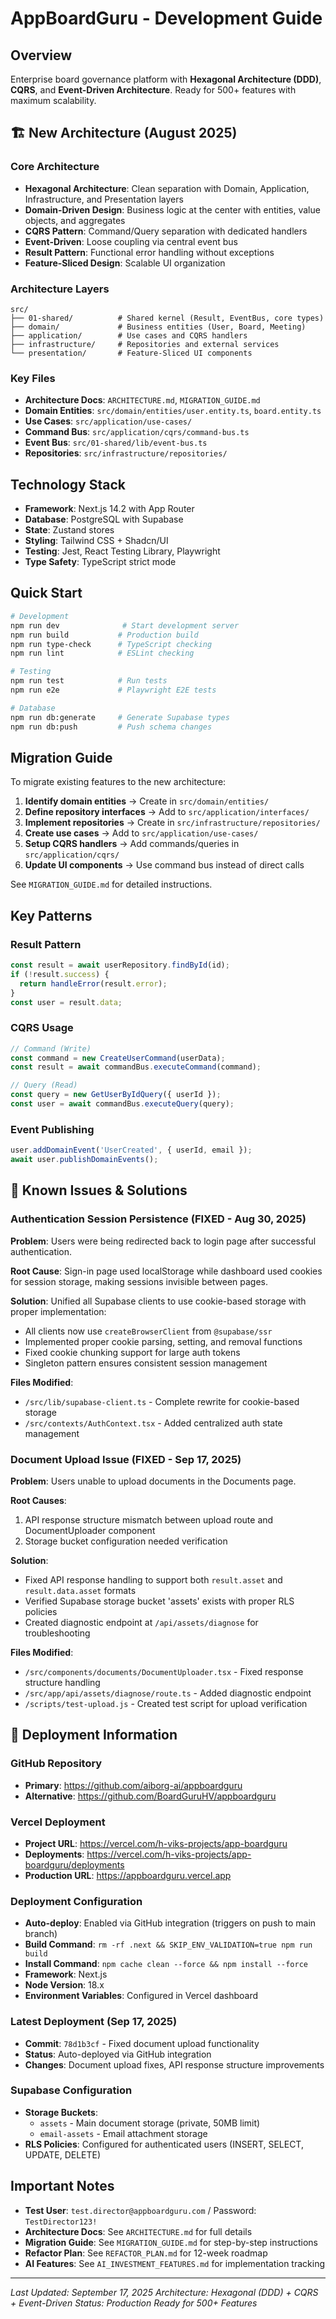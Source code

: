 # AppBoardGuru - Development Guide

## Overview

Enterprise board governance platform with **Hexagonal Architecture (DDD)**, **CQRS**, and **Event-Driven Architecture**. Ready for 500+ features with maximum scalability.

## 🏗️ New Architecture (August 2025)

### Core Architecture
- **Hexagonal Architecture**: Clean separation with Domain, Application, Infrastructure, and Presentation layers
- **Domain-Driven Design**: Business logic at the center with entities, value objects, and aggregates
- **CQRS Pattern**: Command/Query separation with dedicated handlers
- **Event-Driven**: Loose coupling via central event bus
- **Result Pattern**: Functional error handling without exceptions
- **Feature-Sliced Design**: Scalable UI organization

### Architecture Layers
```
src/
├── 01-shared/          # Shared kernel (Result, EventBus, core types)
├── domain/             # Business entities (User, Board, Meeting)
├── application/        # Use cases and CQRS handlers
├── infrastructure/     # Repositories and external services
└── presentation/       # Feature-Sliced UI components
```

### Key Files
- **Architecture Docs**: `ARCHITECTURE.md`, `MIGRATION_GUIDE.md`
- **Domain Entities**: `src/domain/entities/user.entity.ts`, `board.entity.ts`
- **Use Cases**: `src/application/use-cases/`
- **Command Bus**: `src/application/cqrs/command-bus.ts`
- **Event Bus**: `src/01-shared/lib/event-bus.ts`
- **Repositories**: `src/infrastructure/repositories/`

## Technology Stack
- **Framework**: Next.js 14.2 with App Router
- **Database**: PostgreSQL with Supabase
- **State**: Zustand stores
- **Styling**: Tailwind CSS + Shadcn/UI
- **Testing**: Jest, React Testing Library, Playwright
- **Type Safety**: TypeScript strict mode

## Quick Start

```bash
# Development
npm run dev              # Start development server
npm run build           # Production build
npm run type-check      # TypeScript checking
npm run lint            # ESLint checking

# Testing
npm run test            # Run tests
npm run e2e             # Playwright E2E tests

# Database
npm run db:generate     # Generate Supabase types
npm run db:push         # Push schema changes
```

## Migration Guide

To migrate existing features to the new architecture:

1. **Identify domain entities** → Create in `src/domain/entities/`
2. **Define repository interfaces** → Add to `src/application/interfaces/`
3. **Implement repositories** → Create in `src/infrastructure/repositories/`
4. **Create use cases** → Add to `src/application/use-cases/`
5. **Setup CQRS handlers** → Add commands/queries in `src/application/cqrs/`
6. **Update UI components** → Use command bus instead of direct calls

See `MIGRATION_GUIDE.md` for detailed instructions.

## Key Patterns

### Result Pattern
```typescript
const result = await userRepository.findById(id);
if (!result.success) {
  return handleError(result.error);
}
const user = result.data;
```

### CQRS Usage
```typescript
// Command (Write)
const command = new CreateUserCommand(userData);
const result = await commandBus.executeCommand(command);

// Query (Read)
const query = new GetUserByIdQuery({ userId });
const user = await commandBus.executeQuery(query);
```

### Event Publishing
```typescript
user.addDomainEvent('UserCreated', { userId, email });
await user.publishDomainEvents();
```

## 🔧 Known Issues & Solutions

### Authentication Session Persistence (FIXED - Aug 30, 2025)
**Problem**: Users were being redirected back to login page after successful authentication.

**Root Cause**: Sign-in page used localStorage while dashboard used cookies for session storage, making sessions invisible between pages.

**Solution**: Unified all Supabase clients to use cookie-based storage with proper implementation:
- All clients now use `createBrowserClient` from `@supabase/ssr`
- Implemented proper cookie parsing, setting, and removal functions
- Fixed cookie chunking support for large auth tokens
- Singleton pattern ensures consistent session management

**Files Modified**:
- `/src/lib/supabase-client.ts` - Complete rewrite for cookie-based storage
- `/src/contexts/AuthContext.tsx` - Added centralized auth state management

### Document Upload Issue (FIXED - Sep 17, 2025)
**Problem**: Users unable to upload documents in the Documents page.

**Root Causes**:
1. API response structure mismatch between upload route and DocumentUploader component
2. Storage bucket configuration needed verification

**Solution**:
- Fixed API response handling to support both `result.asset` and `result.data.asset` formats
- Verified Supabase storage bucket 'assets' exists with proper RLS policies
- Created diagnostic endpoint at `/api/assets/diagnose` for troubleshooting

**Files Modified**:
- `/src/components/documents/DocumentUploader.tsx` - Fixed response structure handling
- `/src/app/api/assets/diagnose/route.ts` - Added diagnostic endpoint
- `/scripts/test-upload.js` - Created test script for upload verification

## 🚀 Deployment Information

### GitHub Repository
- **Primary**: https://github.com/aiborg-ai/appboardguru
- **Alternative**: https://github.com/BoardGuruHV/appboardguru

### Vercel Deployment
- **Project URL**: https://vercel.com/h-viks-projects/app-boardguru
- **Deployments**: https://vercel.com/h-viks-projects/app-boardguru/deployments
- **Production URL**: https://appboardguru.vercel.app

### Deployment Configuration
- **Auto-deploy**: Enabled via GitHub integration (triggers on push to main branch)
- **Build Command**: `rm -rf .next && SKIP_ENV_VALIDATION=true npm run build`
- **Install Command**: `npm cache clean --force && npm install --force`
- **Framework**: Next.js
- **Node Version**: 18.x
- **Environment Variables**: Configured in Vercel dashboard

### Latest Deployment (Sep 17, 2025)
- **Commit**: `78d1b3cf` - Fixed document upload functionality
- **Status**: Auto-deployed via GitHub integration
- **Changes**: Document upload fixes, API response structure improvements

### Supabase Configuration
- **Storage Buckets**: 
  - `assets` - Main document storage (private, 50MB limit)
  - `email-assets` - Email attachment storage
- **RLS Policies**: Configured for authenticated users (INSERT, SELECT, UPDATE, DELETE)

## Important Notes

- **Test User**: `test.director@appboardguru.com` / Password: `TestDirector123!`
- **Architecture Docs**: See `ARCHITECTURE.md` for full details
- **Migration Guide**: See `MIGRATION_GUIDE.md` for step-by-step instructions
- **Refactor Plan**: See `REFACTOR_PLAN.md` for 12-week roadmap
- **AI Features**: See `AI_INVESTMENT_FEATURES.md` for implementation tracking

---

*Last Updated: September 17, 2025*
*Architecture: Hexagonal (DDD) + CQRS + Event-Driven*
*Status: Production Ready for 500+ Features*